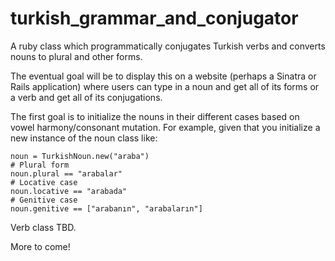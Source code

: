 # turkish_grammar_and_conjugator
A ruby class which programmatically conjugates Turkish verbs and converts nouns to plural and other forms.

The eventual goal will be to display this on a website (perhaps a Sinatra or Rails application) where users can type in a noun and get all of its forms or a verb and get all of its conjugations.

The first goal is to initialize the nouns in their different cases based on vowel harmony/consonant mutation. For example, given that you initialize a new instance of the noun class like:

```
noun = TurkishNoun.new("araba")
# Plural form
noun.plural == "arabalar"
# Locative case
noun.locative == "arabada"
# Genitive case
noun.genitive == ["arabanın", "arabaların"]
```

Verb class TBD.

More to come!

